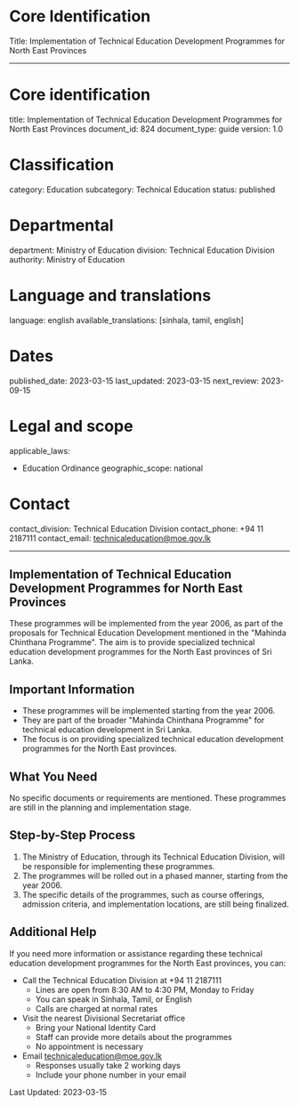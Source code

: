 # Core Identification
Title: Implementation of Technical Education Development Programmes for North East Provinces

---
# Core identification
title: Implementation of Technical Education Development Programmes for North East Provinces
document_id: 824
document_type: guide
version: 1.0

# Classification
category: Education
subcategory: Technical Education
status: published

# Departmental
department: Ministry of Education
division: Technical Education Division
authority: Ministry of Education

# Language and translations
language: english
available_translations: [sinhala, tamil, english]

# Dates
published_date: 2023-03-15
last_updated: 2023-03-15
next_review: 2023-09-15

# Legal and scope
applicable_laws:
  - Education Ordinance
geographic_scope: national

# Contact
contact_division: Technical Education Division
contact_phone: +94 11 2187111
contact_email: technicaleducation@moe.gov.lk

---

## Implementation of Technical Education Development Programmes for North East Provinces

These programmes will be implemented from the year 2006, as part of the proposals for Technical Education Development mentioned in the "Mahinda Chinthana Programme". The aim is to provide specialized technical education development programmes for the North East provinces of Sri Lanka.

## Important Information

- These programmes will be implemented starting from the year 2006.
- They are part of the broader "Mahinda Chinthana Programme" for technical education development in Sri Lanka.
- The focus is on providing specialized technical education development programmes for the North East provinces.

## What You Need

No specific documents or requirements are mentioned. These programmes are still in the planning and implementation stage.

## Step-by-Step Process

1. The Ministry of Education, through its Technical Education Division, will be responsible for implementing these programmes.
2. The programmes will be rolled out in a phased manner, starting from the year 2006.
3. The specific details of the programmes, such as course offerings, admission criteria, and implementation locations, are still being finalized.

## Additional Help

If you need more information or assistance regarding these technical education development programmes for the North East provinces, you can:

- Call the Technical Education Division at +94 11 2187111
    - Lines are open from 8:30 AM to 4:30 PM, Monday to Friday
    - You can speak in Sinhala, Tamil, or English
    - Calls are charged at normal rates
- Visit the nearest Divisional Secretariat office
    - Bring your National Identity Card
    - Staff can provide more details about the programmes
    - No appointment is necessary
- Email technicaleducation@moe.gov.lk
    - Responses usually take 2 working days
    - Include your phone number in your email

Last Updated: 2023-03-15